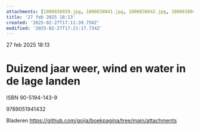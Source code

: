 ```yaml
---
attachments: [1000038039.jpg, 1000038041.jpg, 1000038042.jpg, 1000038043.jpg, 1000038045.jpg, 1000038046.jpg, 1000038047.jpg, 1000038048.jpg, 1000038049.jpg, 1000038050.jpg, 1000038051.jpg, 1000038052.jpg, 1000038053.jpg, 1000038055.jpg, 1000038057.jpg, 1000038058.jpg, 1000038059.jpg]
title: '27 feb 2025 18:13'
created: '2025-02-27T17:11:39.750Z'
modified: '2025-02-27T17:21:17.734Z'
---
```


27 feb 2025 18:13

# Duizend jaar  weer, wind en water in de lage landen

ISBN 90-5194-143-9

9789051941432

Bladeren
https://github.com/goija/boekpagina/tree/main/attachments
